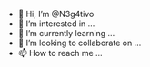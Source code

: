 - 👋 Hi, I’m @N3g4tivo
- 👀 I’m interested in ...
- 🌱 I’m currently learning ...
- 💞️ I’m looking to collaborate on ...
- 📫 How to reach me ...

<!---
N3g4tivo/N3g4tivo is a ✨ special ✨ repository because its `README.md` (this file) appears on your GitHub profile.
You can click the Preview link to take a look at your changes.
--->
